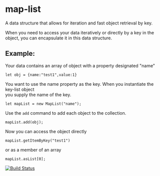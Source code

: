 # map-list
A data structure that allows for iteration and fast object retrieval by key.

When you need to access your data iteratively or directly by a key in the object, you can encapsulate it in this data structure.

## Example:  
Your data contains an array of object with a property designated "name"

```
let obj = {name:"test1",value:1}
```
You want to use the name property as the key.  When you instantiate the key-list object  
you supply the name of the key.

```
let mapList = new MapList("name");
```
Use the `add` command to add each object to the collection.
```
mapList.add(obj);
```
Now you can access the object directly
```
mapList.getItemByKey("test1")
```
or as a member of an array
```
mapList.asList[0];
```

[![Build Status](https://travis-ci.org/rebeccapeltz/keyed-list.svg?branch=master)](https://travis-ci.org/rebeccapeltz/keyed-list)

